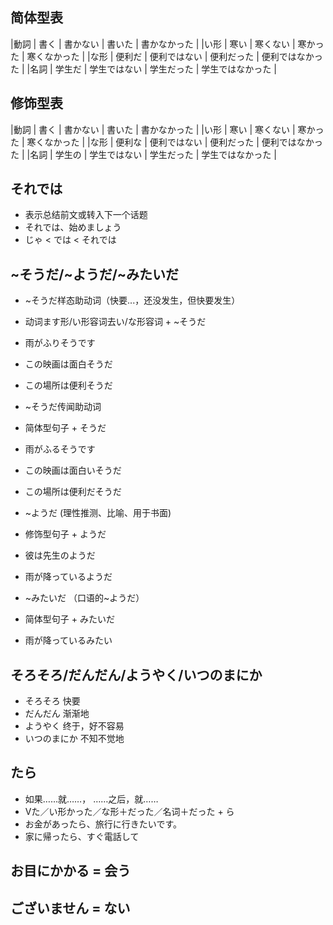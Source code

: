 ## 简体型表
|動詞 | 書く   | 書かない     | 書いた     | 書かなかった      |
|い形 | 寒い   | 寒くない     | 寒かった   | 寒くなかった      |
|な形 | 便利だ | 便利ではない | 便利だった  | 便利ではなかった  |
|名詞 | 学生だ | 学生ではない  | 学生だった | 学生ではなかった  |

## 修饰型表
|動詞 | 書く   | 書かない     | 書いた     | 書かなかった      |
|い形 | 寒い   | 寒くない     | 寒かった   | 寒くなかった      |
|な形 | 便利な | 便利ではない | 便利だった  | 便利ではなかった  |
|名詞 | 学生の | 学生ではない  | 学生だった | 学生ではなかった  |

## それでは
- 表示总结前文或转入下一个话题
- それでは、始めましょう
- じゃ < では < それでは

## ~そうだ/~ようだ/~みたいだ
- ~そうだ样态助动词（快要...，还没发生，但快要发生）
- 动词ます形/い形容词去い/な形容词 + ~そうだ
- 雨がふりそうです
- この映画は面白そうだ
- この場所は便利そうだ

- ~そうだ传闻助动词
- 简体型句子 + そうだ
- 雨がふるそうです
- この映画は面白いそうだ
- この場所は便利だそうだ

- ~ようだ (理性推测、比喻、用于书面)
- 修饰型句子 + ようだ
- 彼は先生のようだ
- 雨が降っているようだ

- ~みたいだ （口语的~ようだ）
- 简体型句子 + みたいだ
- 雨が降っているみたい


## そろそろ/だんだん/ようやく/いつのまにか
- そろそろ 快要
- だんだん 渐渐地
- ようやく 终于，好不容易
- いつのまにか 不知不觉地

## たら 
- 如果……就……， ……之后，就……
- Vた／い形かった／な形＋だった／名词＋だった + ら
- お金があったら、旅行に行きたいです。
- 家に帰ったら、すぐ電話して

## お目にかかる = 会う
## ございません = ない
